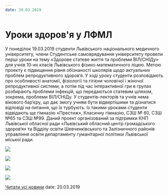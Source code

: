```yaml
---
date: 20.03.2019
---
```

# Уроки здоров&#39;я у ЛФМЛ

У понеділок 19.03.2019 студенти Львівського національного медичного університету, члени Студентське самоврядування університету провели перші уроки на тему «Здорове статеве життя та проблеми ВІЛ/СНІДу» для учнів 10-их класів Львівського фізико-математичного ліцею.
Метою проекту є підвищення рівня обізнаності школярів щодо актуальних проблем репродуктивного здоров‘я.
У ході уроку студенти розповідають про особливості анатомії, фізіології та гігієни чоловічої і жіночої репродуктивної системи, а потім під час інтерактивної гри в групах розбирають проблеми інфекцій, що передаються статевим шляхом, зокрема, проблеми ВІЛ/СНІДу.
У студентів-лекторів та учнів нема вікового бар’єру, що дає змогу учням бути відвертішими та дізнатися відповіді на питання, що їх турбують.
Із такими уроками студенти відвідають ще гімназію «Престиж», Класичну гімназію, СЗШ № 60, СЗШ №65 та СЗШ №99.
Даний проект організований за підтримки КНП Львівської обласної ради «Львівський обласний центр громадського здоров‘я» та Відділу освіти Шевченківського та Залізничного районів управління освіти департаменту гуманітарної політики Львівської міської ради.

![](/images/blog/уроки-здоровя-у-лфмл/1.jpg)

![](/images/blog/уроки-здоровя-у-лфмл/2.jpg)

![](/images/blog/уроки-здоровя-у-лфмл/3.jpg)

![](/images/blog/уроки-здоровя-у-лфмл/4.jpg)

[Читати усі новини](/news)
date: 20.03.2019
